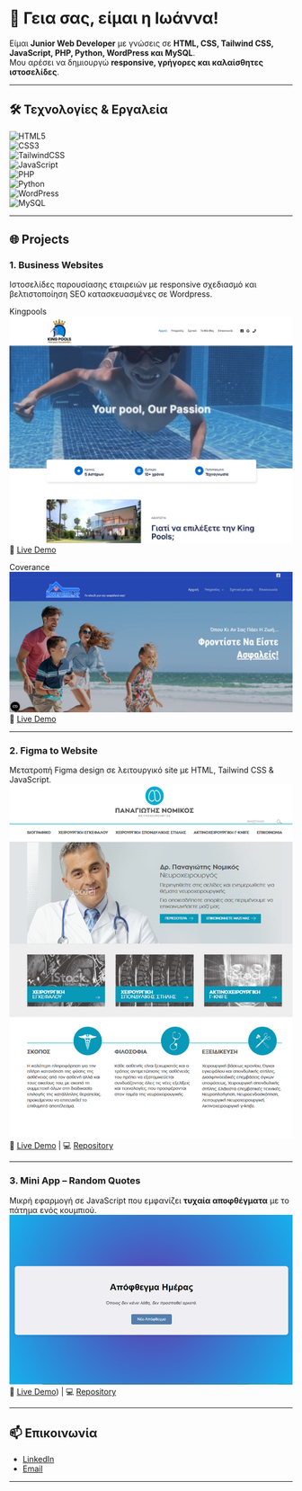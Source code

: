 # 👋 Γεια σας, είμαι η Ιωάννα!

Είμαι **Junior Web Developer** με γνώσεις σε **HTML, CSS, Tailwind CSS, JavaScript, PHP, Python, WordPress και MySQL**.  
Μου αρέσει να δημιουργώ **responsive, γρήγορες και καλαίσθητες ιστοσελίδες**.

---

## 🛠️ Τεχνολογίες & Εργαλεία

![HTML5](https://img.shields.io/badge/HTML5-E34F26?style=for-the-badge&logo=html5&logoColor=white)  
![CSS3](https://img.shields.io/badge/CSS3-1572B6?style=for-the-badge&logo=css3&logoColor=white)  
![TailwindCSS](https://img.shields.io/badge/Tailwind_CSS-38B2AC?style=for-the-badge&logo=tailwind-css&logoColor=white)  
![JavaScript](https://img.shields.io/badge/JavaScript-F7DF1E?style=for-the-badge&logo=javascript&logoColor=black)  
![PHP](https://img.shields.io/badge/PHP-777BB4?style=for-the-badge&logo=php&logoColor=white)  
![Python](https://img.shields.io/badge/Python-3776AB?style=for-the-badge&logo=python&logoColor=white)  
![WordPress](https://img.shields.io/badge/WordPress-21759B?style=for-the-badge&logo=wordpress&logoColor=white)  
![MySQL](https://img.shields.io/badge/MySQL-005C84?style=for-the-badge&logo=mysql&logoColor=white)  

---

## 🌐 Projects

### 1. **Business Websites**

Ιστοσελίδες παρουσίασης εταιρειών με responsive σχεδιασμό και βελτιστοποίηση SEO κατασκευασμένες σε Wordpress.

Kingpools
![Business Website Screenshot](./assets/scr-kp.jpg) 
🔗 [Live Demo](https://www.kingpools.gr)

Coverance
![Business Website Screenshot](./assets/scr-cov.jpg) 
🔗 [Live Demo](https://www.coverance.gr)

---

### 2. **Figma to Website**

Μετατροπή Figma design σε λειτουργικό site με HTML, Tailwind CSS & JavaScript.  
![Figma Website Screenshot](./assets/figma-preview.jpg)  
🔗 [Live Demo](https://jeanne9999.github.io/figma-site/) | 💻 [Repository](https://github.com/Jeanne9999/figma-site)

---

### 3. **Mini App – Random Quotes**

Μικρή εφαρμογή σε JavaScript που εμφανίζει **τυχαία αποφθέγματα** με το πάτημα ενός κουμπιού.  
![Random Quotes App Screenshot](./assets/scr-quotes.jpg)  
🔗 [Live Demo](https://jeanne9999.github.io/quote-generator/)) | 💻 [Repository](https://github.com/Jeanne9999/quote-generator)

---

## 📫 Επικοινωνία

- [LinkedIn](https://linkedin.com/in/ioanna-kotronaki-97403b255)  
- [Email](mailto:i.kotronaki@gmail.com)

---
